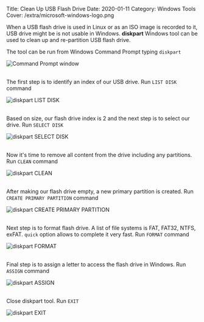 Title: Clean Up USB Flash Drive
Date: 2020-01-11
Category: Windows Tools
Cover: /extra/microsoft-windows-logo.png

When a USB flash drive is used in Linux or as an ISO image is recorded to it, USB drive might be is not usable in Windows. **diskpart** Windows tool can be used to clean up and re-partition USB flash drive.

The tool can be run from Windows Command Prompt typing `diskpart`

![Command Prompt window]({static}/images/clean-up-usb-flash-drive/command-prompt-diskpart-run.png)</br></br>

The first step is to identify an index of our USB drive. Run `LIST DISK` command

![diskpart LIST DISK]({static}/images/clean-up-usb-flash-drive/diskpart-list-disk.png)</br></br>

Based on size, our flash drive index is 2 and the next step is to select our drive. Run `SELECT DISK`

![diskpart SELECT DISK]({static}/images/clean-up-usb-flash-drive/diskpart-select-disk.png)</br></br>

Now it's time to remove all content from the drive including any partitions. Run `CLEAN` command

![diskpart CLEAN]({static}/images/clean-up-usb-flash-drive/diskpart-clean.png)</br></br>

After making our flash drive empty, a new primary partition is created. Run `CREATE PRIMARY PARTITION` command

![diskpart CREATE PRIMARY PARTITION]({static}/images/clean-up-usb-flash-drive/diskpart-create-primary-partition.png)</br></br>

Next step is to format flash drive. A list of file systems is FAT, FAT32, NTFS, exFAT. `quick` option allows to complete it very fast. Run `FORMAT` command

![diskpart FORMAT]({static}/images/clean-up-usb-flash-drive/diskpart-format.png)</br></br>

Final step is to assign a letter to access the flash drive in Windows. Run `ASSIGN` command

![diskpart ASSIGN]({static}/images/clean-up-usb-flash-drive/diskpart-assign.png)</br></br>

Close diskpart tool. Run `EXIT`

![diskpart EXIT]({static}/images/clean-up-usb-flash-drive/diskpart-exit.png)</br></br>
